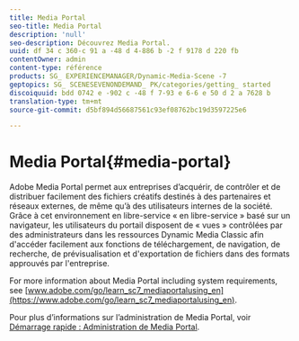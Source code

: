 ```yaml
---
title: Media Portal
seo-title: Media Portal
description: 'null'
seo-description: Découvrez Media Portal.
uuid: df 34 c 360-c 91 a -48 d 4-886 b -2 f 9178 d 220 fb
contentOwner: admin
content-type: référence
products: SG_ EXPERIENCEMANAGER/Dynamic-Media-Scene -7
geptopics: SG_ SCENESEVENONDEMAND_ PK/categories/getting_ started
discoiquuid: bdd 0742 e -902 c -48 f 7-93 e 6-6 e 50 d 2 a 7628 b
translation-type: tm+mt
source-git-commit: d5bf894d56687561c93ef08762bc19d3597225e6

---
```



# Media Portal{#media-portal}

Adobe Media Portal permet aux entreprises d’acquérir, de contrôler et de distribuer facilement des fichiers créatifs destinés à des partenaires et réseaux externes, de même qu’à des utilisateurs internes de la société. Grâce à cet environnement en libre-service « en libre-service » basé sur un navigateur, les utilisateurs du portail disposent de « vues » contrôlées par des administrateurs dans les ressources Dynamic Media Classic afin d'accéder facilement aux fonctions de téléchargement, de navigation, de recherche, de prévisualisation et d'exportation de fichiers dans des formats approuvés par l'entreprise.

For more information about Media Portal including system requirements, see [www.adobe.com/go/learn_sc7_mediaportalusing_en](https://www.adobe.com/go/learn_sc7_mediaportalusing_en).

Pour plus d’informations sur l’administration de Media Portal, voir [Démarrage rapide : Administration de Media Portal](quick-start-media-portal-administration.md#quick_start_media_portal_administration).
